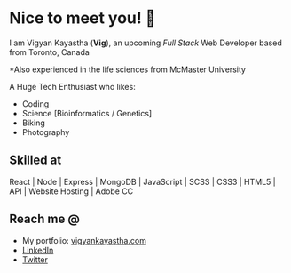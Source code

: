 # Nice to meet you! 👋

I am Vigyan Kayastha (**Vig**), an upcoming *Full Stack* Web Developer based from Toronto, Canada

*Also experienced in the life sciences from McMaster University

A Huge Tech Enthusiast who likes:
* Coding 
* Science [Bioinformatics / Genetics]
* Biking
* Photography

## Skilled at 
React | Node | Express | MongoDB | JavaScript | SCSS | CSS3 | HTML5 | API | Website Hosting | Adobe CC

## Reach me @

* My portfolio: [vigyankayastha.com](https://vigyankayastha.com)
* [LinkedIn](https://www.linkedin.com/in/vigyan-kayastha/)
* [Twitter](https://twitter.com/vigyster)


<!--
**vigyan-k/vigyan-k** is a ✨ _special_ ✨ repository because its `README.md` (this file) appears on your GitHub profile.

Here are some ideas to get you started:

- 🔭 I’m currently working on ...
- 🌱 I’m currently learning ...
- 👯 I’m looking to collaborate on ...
- 🤔 I’m looking for help with ...
- 💬 Ask me about ...
- 📫 How to reach me: ...
- 😄 Pronouns: ...
- ⚡ Fun fact: ...
-->
